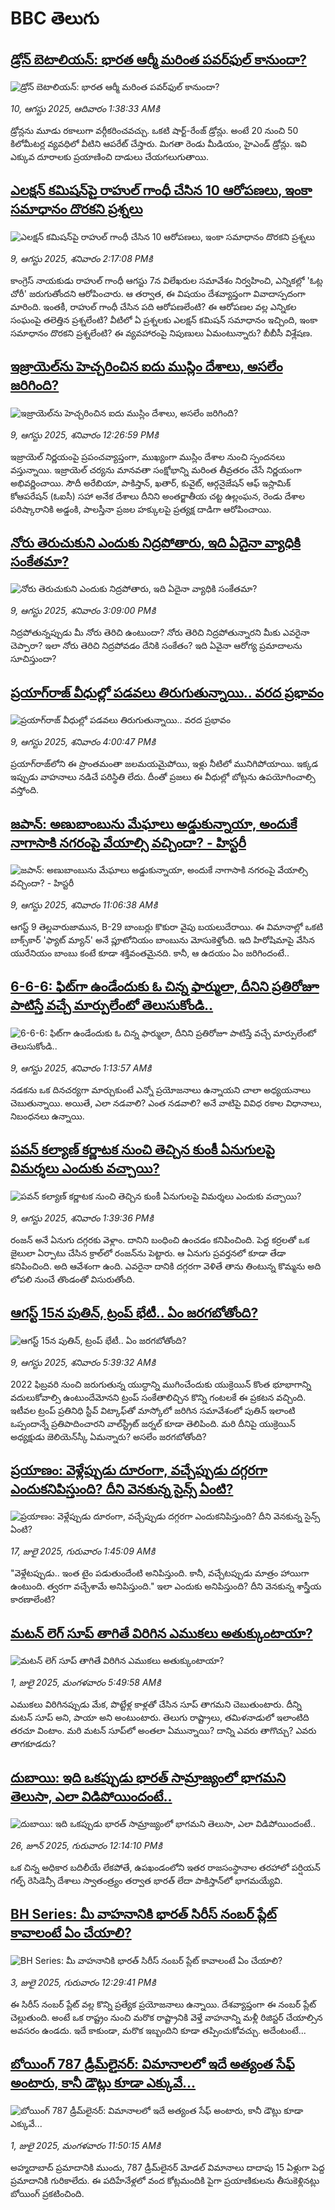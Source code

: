 # BBC తెలుగు## [డ్రోన్ బెటాలియన్: భారత ఆర్మీ మరింత పవర్‌ఫుల్ కానుందా?](https://www.bbc.com/telugu/articles/c206rprmk0go?at_medium=RSS&at_campaign=rss?at_campaign=githubrss)![డ్రోన్ బెటాలియన్: భారత ఆర్మీ మరింత పవర్‌ఫుల్ కానుందా?](https://ichef.bbci.co.uk/ace/ws/240/cpsprodpb/6931/live/4bf5a810-751c-11f0-8071-1788c7e8ae0e.jpg)_10, ఆగస్టు 2025, ఆదివారం 1:38:33 AMకి_డ్రోన్లను మూడు రకాలుగా వర్గీకరించవచ్చు. ఒకటి షార్ట్-రేంజ్ డ్రోన్లు. అంటే 20 నుంచి 50 కిలోమీటర్ల వ్యవధిలో వీటిని ఆపరేట్ చేస్తారు.
మిగతా రెండు మీడియం, హైఎండ్ డ్రోన్లు. ఇవి ఎక్కువ దూరాలకు ప్రయాణించి దాడులు చేయగలుగుతాయి.## [ఎలక్షన్ కమిషన్‌పై రాహుల్ గాంధీ చేసిన 10 ఆరోపణలు, ఇంకా సమాధానం దొరకని ప్రశ్నలు](https://www.bbc.com/telugu/articles/cm2vz8de1qno?at_medium=RSS&at_campaign=rss?at_campaign=githubrss)![ఎలక్షన్ కమిషన్‌పై రాహుల్ గాంధీ చేసిన 10 ఆరోపణలు, ఇంకా సమాధానం దొరకని ప్రశ్నలు](https://ichef.bbci.co.uk/ace/ws/240/cpsprodpb/73aa/live/78194e20-7516-11f0-8071-1788c7e8ae0e.jpg)_9, ఆగస్టు 2025, శనివారం 2:17:08 PMకి_కాంగ్రెస్ నాయకుడు రాహుల్ గాంధీ ఆగస్టు 7న విలేఖరుల సమావేశం నిర్వహించి, ఎన్నికల్లో 'ఓట్ల చోరీ' జరుగుతోందని ఆరోపించారు. ఆ తర్వాత, ఈ విషయం దేశవ్యాప్తంగా వివాదాస్పదంగా మారింది. ఇంతకీ, రాహుల్ గాంధీ చేసిన పది ఆరోపణలేంటి? ఈ ఆరోపణల వల్ల ఎన్నికల సంఘంపై తలెత్తిన ప్రశ్నలేంటి? వీటిలో ఏ ప్రశ్నలకు ఎలక్షన్ కమిషన్ సమాధానం ఇచ్చింది, ఇంకా సమాధానం దొరకని ప్రశ్నలేంటి? ఈ వ్యవహారంపై నిపుణులు ఏమంటున్నారు? బీబీసీ విశ్లేషణ.## [ఇజ్రాయెల్‌‌ను హెచ్చరించిన ఐదు ముస్లిం దేశాలు, అసలేం జరిగింది?](https://www.bbc.com/telugu/articles/c4gz8v2vjpjo?at_medium=RSS&at_campaign=rss?at_campaign=githubrss)![ఇజ్రాయెల్‌‌ను హెచ్చరించిన ఐదు ముస్లిం దేశాలు, అసలేం జరిగింది?](https://ichef.bbci.co.uk/ace/ws/240/cpsprodpb/49c2/live/85ce8150-751d-11f0-a20f-3b86f375586a.jpg)_9, ఆగస్టు 2025, శనివారం 12:26:59 PMకి_ఇజ్రాయెల్ నిర్ణయంపై ప్రపంచవ్యాప్తంగా, ముఖ్యంగా ముస్లిం దేశాల నుంచి స్పందనలు వస్తున్నాయి. ఇజ్రాయెల్ చర్యను మానవతా సంక్షోభాన్ని మరింత తీవ్రతరం చేసే నిర్ణయంగా అభివర్ణించాయి. సౌదీ అరేబియా, పాకిస్తాన్, ఖతార్, కువైట్, ఆర్గనైజేషన్ ఆఫ్ ఇస్లామిక్ కోఆపరేషన్ (ఓఐసీ) సహా అనేక దేశాలు దీనిని అంతర్జాతీయ చట్ట ఉల్లంఘన, రెండు దేశాల పరిష్కారానికి అడ్డంకి, పాలస్తీనా ప్రజల హక్కులపై ప్రత్యక్ష దాడిగా ఆరోపించాయి.## [నోరు తెరుచుకుని ఎందుకు నిద్రపోతారు, ఇది ఏదైనా వ్యాధికి సంకేతమా?](https://www.bbc.com/telugu/articles/cd6ng394gq8o?at_medium=RSS&at_campaign=rss?at_campaign=githubrss)![నోరు తెరుచుకుని ఎందుకు నిద్రపోతారు, ఇది ఏదైనా వ్యాధికి సంకేతమా?](https://ichef.bbci.co.uk/ace/ws/240/cpsprodpb/3fe9/live/7da9a5d0-7532-11f0-b826-4b86ef3bf338.jpg)_9, ఆగస్టు 2025, శనివారం 3:09:00 PMకి_నిద్రపోతున్నప్పుడు మీ నోరు తెరిచి ఉంటుందా? నోరు తెరిచి నిద్రపోతున్నారని మీకు ఎవరైనా చెప్పారా? ఇలా నోరు తెరిచి నిద్రపోవడం దేనికి సంకేతం? ఇది ఏవైనా ఆరోగ్య ప్రమాదాలను సూచిస్తుందా?## [ప్రయాగ్‌రాజ్ వీధుల్లో పడవలు తిరుగుతున్నాయి.. వరద ప్రభావం](https://www.bbc.com/telugu/articles/cvgv4wr7yz3o?at_medium=RSS&at_campaign=rss?at_campaign=githubrss)![ప్రయాగ్‌రాజ్ వీధుల్లో పడవలు తిరుగుతున్నాయి.. వరద ప్రభావం](https://ichef.bbci.co.uk/ace/ws/240/cpsprodpb/7859/live/fd740670-7523-11f0-a06a-b9521bc0464b.jpg)_9, ఆగస్టు 2025, శనివారం 4:00:47 PMకి_ప్రయాగ్‌రాజ్‌లోని ఈ ప్రాంతమంతా జలమయమైపోయి, ఇళ్లు నీటిలో మునిగిపోయాయి. ఇక్కడ ఇప్పుడు వాహనాలు నడిచే పరిస్థితి లేదు. దీంతో ప్రజలు ఈ వీధుల్లో బోట్లను ఉపయోగించాల్సి వస్తోంది.## [జపాన్: అణుబాంబును మేఘాలు అడ్డుకున్నాయా, అందుకే నాగాసాకి నగరంపై వేయాల్సి వచ్చిందా? - హిస్టరీ](https://www.bbc.com/telugu/articles/cz71l3egldwo?at_medium=RSS&at_campaign=rss?at_campaign=githubrss)![జపాన్: అణుబాంబును మేఘాలు అడ్డుకున్నాయా, అందుకే నాగాసాకి నగరంపై వేయాల్సి వచ్చిందా? - హిస్టరీ](https://ichef.bbci.co.uk/ace/ws/240/cpsprodpb/0a3f/live/73a16cc0-7475-11f0-ad5a-6daee3ba97a6.jpg)_9, ఆగస్టు 2025, శనివారం 11:06:38 AMకి_ఆగస్ట్ 9 తెల్లవారుజామున, B-29 బాంబర్లు కొకురా వైపు బయలుదేరాయి. ఈ విమానాల్లో ఒకటి బాక్స్‌కార్ 'ఫ్యాట్ మ్యాన్' అనే ప్లూటోనియం బాంబును మోసుకెళ్తోంది. ఇది హిరోషిమాపై వేసిన యురేనియం బాంబు కంటే కూడా శక్తివంతమైనది. కానీ, ఆ ఉదయం ఏం జరిగిందంటే..## [6-6-6: ఫిట్‌గా ఉండేందుకు ఓ చిన్న ఫార్ములా, దీనిని ప్రతిరోజూ పాటిస్తే వచ్చే మార్పులేంటో తెలుసుకోండి..](https://www.bbc.com/telugu/articles/c39dxgrx92po?at_medium=RSS&at_campaign=rss?at_campaign=githubrss)![6-6-6: ఫిట్‌గా ఉండేందుకు ఓ చిన్న ఫార్ములా, దీనిని ప్రతిరోజూ పాటిస్తే వచ్చే మార్పులేంటో తెలుసుకోండి..](https://ichef.bbci.co.uk/ace/ws/240/cpsprodpb/abe9/live/11ac4270-750a-11f0-bb16-1dad126de423.jpg)_9, ఆగస్టు 2025, శనివారం 1:13:57 AMకి_నడకను ఒక దినచర్యగా మార్చుకుంటే ఎన్నో ప్రయోజనాలు ఉన్నాయని చాలా అధ్యయనాలు చెబుతున్నాయి. అయితే, ఎలా నడవాలి? ఎంత నడవాలి? అనే వాటిపై వివిధ రకాల విధానాలు, నిబంధనలు ఉన్నాయి.## [పవన్ కల్యాణ్ కర్ణాటక నుంచి తెచ్చిన కుంకీ ఏనుగులపై విమర్శలు ఎందుకు వచ్చాయి? ](https://www.bbc.com/telugu/articles/cn5ek1kex0ko?at_medium=RSS&at_campaign=rss?at_campaign=githubrss)![పవన్ కల్యాణ్ కర్ణాటక నుంచి తెచ్చిన కుంకీ ఏనుగులపై విమర్శలు ఎందుకు వచ్చాయి? ](https://ichef.bbci.co.uk/ace/ws/240/cpsprodpb/c554/live/c3906250-7523-11f0-a06a-b9521bc0464b.jpg)_9, ఆగస్టు 2025, శనివారం 1:39:36 PMకి_రంజన్‌ అనే ఏనుగు దగ్గరకు వెళ్లాం. దానిని బంధించి ఉంచడం కనిపించింది. పెద్ద కర్రలతో ఒక జైలులా ఏర్పాటు చేసిన క్రాల్‌లో రంజన్‌ను పెట్టారు. ఆ ఏనుగు ప్రవర్తనలో కూడా తేడా కనిపించింది. అది ఆవేశంగా ఉంది. ఎవరైనా దానికి దగ్గరగా వెళితే తాను తింటున్న కొమ్మను అది లోపలి నుంచే తొండంతో విసురుతోంది.## [ఆగస్ట్ 15న పుతిన్, ట్రంప్ భేటీ.. ఏం జరగబోతోంది?](https://www.bbc.com/telugu/articles/c17nw54794wo?at_medium=RSS&at_campaign=rss?at_campaign=githubrss)![ఆగస్ట్ 15న పుతిన్, ట్రంప్ భేటీ.. ఏం జరగబోతోంది?](https://ichef.bbci.co.uk/ace/ws/240/cpsprodpb/54e2/live/85ff9ee0-74da-11f0-9155-b594707ed0ec.jpg)_9, ఆగస్టు 2025, శనివారం 5:39:32 AMకి_2022 ఫిబ్రవరి నుంచి జరుగుతున్న యుద్ధాన్ని ముగించేందుకు యుక్రెయిన్ కొంత భూభాగాన్ని వదులుకోవాల్సి ఉంటుందేమోనని ట్రంప్ సంకేతాలిచ్చిన కొన్ని గంటలకే ఈ ప్రకటన వచ్చింది. ఇటీవల ట్రంప్ ప్రతినిధి స్టీవ్ విట్కాఫ్‌తో మాస్కోలో జరిగిన సమావేశంలో పుతిన్ ఇలాంటి ఒప్పందాన్నే ప్రతిపాదించారని వాల్‌స్ట్రీట్ జర్నల్ కూడా తెలిపింది. మరి దీనిపై యుక్రెయిన్ అధ్యక్షుడు జెలియెన్‌స్కీ ఏమన్నారు? అసలేం జరగబోతోంది?## [ప్రయాణం: వెళ్లేప్పుడు దూరంగా, వచ్చేప్పుడు దగ్గరగా ఎందుకనిపిస్తుంది? దీని వెనకున్న సైన్స్ ఏంటి?](https://www.bbc.com/telugu/articles/c0l4y727n1jo?at_medium=RSS&at_campaign=rss?at_campaign=githubrss)![ప్రయాణం: వెళ్లేప్పుడు దూరంగా, వచ్చేప్పుడు దగ్గరగా ఎందుకనిపిస్తుంది? దీని వెనకున్న సైన్స్ ఏంటి?](https://ichef.bbci.co.uk/ace/ws/240/cpsprodpb/054c/live/6957c010-62b0-11f0-8e78-11023c48a856.png)_17, జులై 2025, గురువారం 1:45:09 AMకి_"వెళ్లేటప్పుడు.. ఇంత టైం పడుతుందేంటి అనిపిస్తుంది. కానీ, వచ్చేటప్పుడు మాత్రం హాయిగా ఉంటుంది. త్వరగా వచ్చేశామే అనిపిస్తుంది." ఇలా ఎందుకు అనిపిస్తుంది? దీని వెనకున్న శాస్త్రీయ కారణాలేంటి?## [మటన్ లెగ్ సూప్ తాగితే విరిగిన ఎముకలు అతుక్కుంటాయా?](https://www.bbc.com/telugu/articles/c0l4g92j8kzo?at_medium=RSS&at_campaign=rss?at_campaign=githubrss)![మటన్ లెగ్ సూప్ తాగితే విరిగిన ఎముకలు అతుక్కుంటాయా?](https://ichef.bbci.co.uk/ace/ws/240/cpsprodpb/b31e/live/cce532c0-6d41-11f0-9462-bb509dc78127.jpg)_1, జులై 2025, మంగళవారం 5:49:58 AMకి_ఎముకలు విరిగినప్పుడు మేక, పొట్టేళ్ల కాళ్లతో చేసిన సూప్ తాగమని చెబుతుంటారు. దీన్ని మటన్ సూప్ అని, పాయా అని అంటుంటారు. తెలుగు రాష్ట్రాలు, తమిళనాడులో ఇలాంటిది తరచూ వింటాం. మరి మటన్ సూప్‌లో అంతలా ఏమున్నాయి? దాన్ని ఎవరు తాగొచ్చు? ఎవరు తాగకూడదు?## [దుబాయి: ఇది ఒకప్పుడు భారత్ సామ్రాజ్యంలో భాగమని తెలుసా, ఎలా విడిపోయిందంటే..](https://www.bbc.com/telugu/articles/ce83x3rekyyo?at_medium=RSS&at_campaign=rss?at_campaign=githubrss)![దుబాయి: ఇది ఒకప్పుడు భారత్ సామ్రాజ్యంలో భాగమని తెలుసా, ఎలా విడిపోయిందంటే..](https://ichef.bbci.co.uk/ace/ws/240/cpsprodpb/89c1/live/fbe80b80-5282-11f0-809e-059b7ea85131.jpg)_26, జూన్ 2025, గురువారం 12:14:10 PMకి_ఒక చిన్న అధికార బదిలీయే లేకపోతే, ఉపఖండంలోని ఇతర రాజసంస్థానాల తరహాలో  పర్షియన్ గల్ఫ్ రెసిడెన్సీ దేశాలు స్వాతంత్ర్యం తర్వాత భారత్ లేదా పాకిస్తాన్‌లో భాగమయ్యేవి.## [BH Series: మీ వాహనానికి భారత్ సిరీస్ నంబర్ ప్లేట్ కావాలంటే ఏం చేయాలి?](https://www.bbc.com/telugu/articles/c9dg040gzv6o?at_medium=RSS&at_campaign=rss?at_campaign=githubrss)![BH Series: మీ వాహనానికి భారత్ సిరీస్ నంబర్ ప్లేట్ కావాలంటే ఏం చేయాలి?](https://ichef.bbci.co.uk/ace/ws/240/cpsprodpb/c5c0/live/7facfba0-5801-11f0-b5c5-012c5796682d.jpg)_3, జులై 2025, గురువారం 12:29:41 PMకి_ఈ సిరీస్ నంబర్ ప్లేట్ వల్ల కొన్ని ప్రత్యేక ప్రయోజనాలు ఉన్నాయి. దేశవ్యాప్తంగా ఈ నంబర్ ప్లేట్ చెల్లుతుంది. అంటే ఒక రాష్ట్రం నుంచి మరొక రాష్ట్రానికి వెళ్తే వాహనాన్ని మళ్లీ రిజిస్టర్ చేయాల్సిన అవసరం ఉండదు. ఇదే కాకుండా, మరొక ఇబ్బందిని కూడా తప్పించుకోవచ్చు. అదేంటంటే...## [బోయింగ్ 787 డ్రీమ్‌లైనర్: విమానాలలో ఇదే అత్యంత సేఫ్ అంటారు, కానీ డౌట్లు కూడా ఎక్కువే...](https://www.bbc.com/telugu/articles/c8d664g0dz9o?at_medium=RSS&at_campaign=rss?at_campaign=githubrss)![బోయింగ్ 787 డ్రీమ్‌లైనర్: విమానాలలో ఇదే అత్యంత సేఫ్ అంటారు, కానీ డౌట్లు కూడా ఎక్కువే...](https://ichef.bbci.co.uk/ace/ws/240/cpsprodpb/aebe/live/0ad87b80-5674-11f0-95fc-edf89039c20a.jpg)_1, జులై 2025, మంగళవారం 11:50:15 AMకి_అహ్మదాబాద్ ప్రమాదానికి ముందు, 787 డ్రీమ్‌లైనర్ మోడల్ విమానాలు దాదాపు 15 ఏళ్లుగా పెద్ద ప్రమాదానికి గురికాలేదు. ఈ పదిహేనేళ్లలో వంద కోట్లమందికి  పైగా ప్రయాణికులను తీసుకెళ్లినట్లు బోయింగ్ ప్రకటించింది.